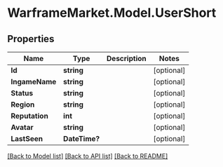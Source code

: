 # WarframeMarket.Model.UserShort

## Properties

Name | Type | Description | Notes
------------ | ------------- | ------------- | -------------
**Id** | **string** |  | [optional] 
**IngameName** | **string** |  | [optional] 
**Status** | **string** |  | [optional] 
**Region** | **string** |  | [optional] 
**Reputation** | **int** |  | [optional] 
**Avatar** | **string** |  | [optional] 
**LastSeen** | **DateTime?** |  | [optional] 

[[Back to Model list]](../README.md#documentation-for-models) [[Back to API list]](../README.md#documentation-for-api-endpoints) [[Back to README]](../README.md)

